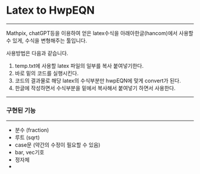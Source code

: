# Latex to HwpEQN
---
Mathpix, chatGPT등을 이용하여 얻은 latex수식을 아래아한글(hancom)에서 사용할수 있게, 수식을 변형해주는 툴입니다.

사용방법은 다음과 같습니다.

1. temp.txt에 사용할 latex 파일의 일부를 복사 붙여넣기한다.
2. 바로 밑의 코드를 실행시킨다.
3. 코드의 결과물로 해당 latex의 수식부분만 hwpEQN에 맞게 convert가 된다.
4. 한글에 작성하면서 수식부분을 밑에서 복사해서 붙여넣기 하면서 사용한다.

---
### 구현된 기능
---
- 분수 (fraction)
- 루트 (sqrt)
- case문 (약간의 수정이 필요할 수 있음)
- bar, vec기호
- 정자체
- 